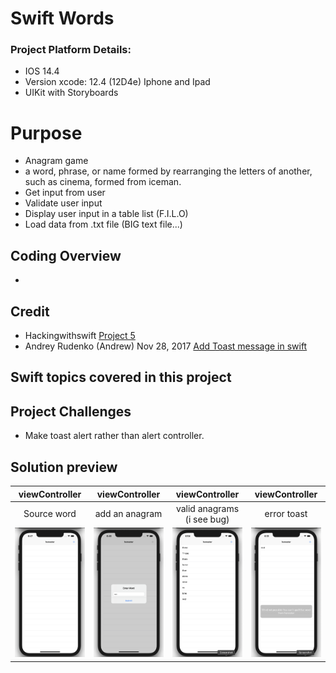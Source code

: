 # Swift Words
### Project Platform Details:
* IOS 14.4
* Version xcode: 12.4 (12D4e) Iphone and Ipad
* UIKit with Storyboards

# Purpose
* Anagram game 
* a word, phrase, or name formed by rearranging the letters of another, such as cinema, formed from iceman.
* Get input from user
* Validate user input
* Display user input in a table list (F.I.L.O)
* Load data from .txt file (BIG text file...)
## Coding Overview
* 
## Credit
* Hackingwithswift [Project 5](https://www.hackingwithswift.com/100/27)
* Andrey Rudenko (Andrew) Nov 28, 2017 [Add Toast message in swift](https://stackoverflow.com/questions/31540375/how-to-toast-message-in-swift) 
## Swift topics covered in this project

## Project Challenges
* Make toast alert rather than alert controller.
## Solution preview
| viewController | viewController | viewController | viewController |
| :---------------: | :---------------: | :---------------: | :---------------: |
| Source word   |  add an anagram | valid anagrams (i see bug) | error toast |
| <img src="https://github.com/benjkent/Hacking-with-swift-05-SwiftWords/blob/main/screenshots/anagramword.png" > | <img src="https://github.com/benjkent/Hacking-with-swift-05-SwiftWords/blob/main/screenshots/EnterAWord.png" > | <img src="https://github.com/benjkent/Hacking-with-swift-05-SwiftWords/blob/main/screenshots/listofwords.png" > | <img src="https://github.com/benjkent/Hacking-with-swift-05-SwiftWords/blob/main/screenshots/ErrorNotPossible.png">  | 

